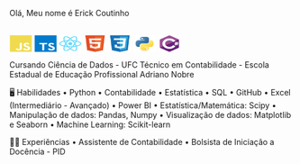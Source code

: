 Olá, Meu nome é Erick Coutinho

<div style="display: inline_block"><br>
  <img align="center" alt="Rafa-Js" height="30" width="40" src="https://raw.githubusercontent.com/devicons/devicon/master/icons/javascript/javascript-plain.svg">
  <img align="center" alt="Rafa-Ts" height="30" width="40" src="https://raw.githubusercontent.com/devicons/devicon/master/icons/typescript/typescript-plain.svg">
  <img align="center" alt="Rafa-React" height="30" width="40" src="https://raw.githubusercontent.com/devicons/devicon/master/icons/react/react-original.svg">
  <img align="center" alt="Rafa-HTML" height="30" width="40" src="https://raw.githubusercontent.com/devicons/devicon/master/icons/html5/html5-original.svg">
  <img align="center" alt="Rafa-CSS" height="30" width="40" src="https://raw.githubusercontent.com/devicons/devicon/master/icons/css3/css3-original.svg">
  <img align="center" alt="Rafa-Python" height="30" width="40" src="https://raw.githubusercontent.com/devicons/devicon/master/icons/python/python-original.svg">
  <img align="center" alt="Rafa-Csharp" height="30" width="40" src="https://raw.githubusercontent.com/devicons/devicon/master/icons/csharp/csharp-original.svg">
</div>






Cursando Ciência de Dados - UFC
Técnico em Contabilidade - Escola Estadual de Educação Profissional Adriano Nobre

🖥 Habilidades
• Python
• Contabilidade
• Estatística
• SQL
• GitHub
• Excel (Intermediário - Avançado)
• Power BI
• Estatística/Matemática: Scipy
• Manipulação de dados: Pandas, Numpy
• Visualização de dados: Matplotlib e Seaborn
• Machine Learning: Scikit-learn

👨‍💻 Experiências
• Assistente de Contabilidade
• Bolsista de Iniciação a Docência - PID
